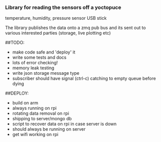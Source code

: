 ### Library for reading the sensors off a yoctopuce
temperature, humidity, pressure sensor USB stick

The library publishes the data onto a zmq pub bus
and its sent out to various interested parties (storage, live plotting etc)

##TODO:

* make code safe and 'deploy' it
* write some tests and docs
* lots of error checking!
* memory leak testing 
* write json storage message type
* subscriber should have signal (ctrl-c) catching to empty queue before dying

##DEPLOY:

* build on arm
* always running on rpi
* rotating data removal on rpi
* shipping to server/mongo db
* script to recover data on rpi in case server is down
* should always be running on server
* get wifi working on rpi
